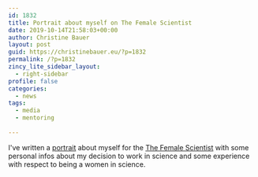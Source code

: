 ```yaml
---
id: 1832
title: Portrait about myself on The Female Scientist
date: 2019-10-14T21:58:03+00:00
author: Christine Bauer
layout: post
guid: https://christinebauer.eu/?p=1832
permalink: /?p=1832
zincy_lite_sidebar_layout:
  - right-sidebar
profile: false
categories:
  - news
tags:
  - media
  - mentoring
  
---
```

I've written a <a href="https://thefemalescientist.com/portrait/christine-bauer/2348/meet-dr-christine-bauer-who-takes-a-human-centered-approach-in-researching-interactive-intelligent-systems/" rel="noopener noreferrer" target="_blank">portrait</a> about myself for the <a href="https://thefemalescientist.com" rel="noopener noreferrer" target="_blank">The Female Scientist</a> with some personal infos about my decision to work in science and some experience with respect to being a women in science.